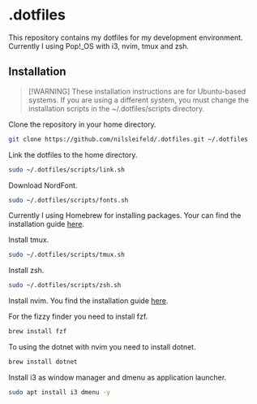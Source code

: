 # .dotfiles

This repository contains my dotfiles for my development environment.
Currently I using Pop!\_OS with i3, nvim, tmux and zsh.

## Installation

> [!WARNING] These installation instructions are for Ubuntu-based systems. If you are using a different system, you must change the installation scripts in the ~/.dotfiles/scripts directory.

Clone the repository in your home directory.

```sh
git clone https://github.com/nilsleifeld/.dotfiles.git ~/.dotfiles
```

Link the dotfiles to the home directory.

```sh
sudo ~/.dotfiles/scripts/link.sh
```

Download NordFont.

```sh
sudo ~/.dotfiles/scripts/fonts.sh
```

Currently I using Homebrew for installing packages.
Your can find the installation guide [here](https://brew.sh/).

Install tmux.

```sh
sudo ~/.dotfiles/scripts/tmux.sh
```

Install zsh.

```sh
sudo ~/.dotfiles/scripts/zsh.sh
```

Install nvim.
You find the installation guide [here](https://github.com/neovim/neovim/blob/master/INSTALL.md).

For the fizzy finder you need to install fzf.

```sh
brew install fzf
```

To using the dotnet with nvim you need to install dotnet.

```sh
brew install dotnet
```

Install i3 as window manager and dmenu as application launcher.

```sh
sudo apt install i3 dmenu -y
```
